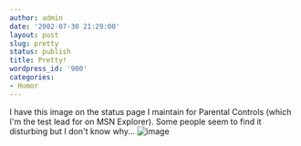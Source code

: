 ```yaml
---
author: admin
date: '2002-07-30 21:29:00'
layout: post
slug: pretty
status: publish
title: Pretty!
wordpress_id: '900'
categories:
- Humor
---
```


I have this image on the status page I maintain for Parental Controls
(which I'm the test lead for on MSN Explorer). Some people seem to find
it disturbing but I don't know why...
![image](http://www.zhangzhung.net/lj/candyland-smaller.jpg)
